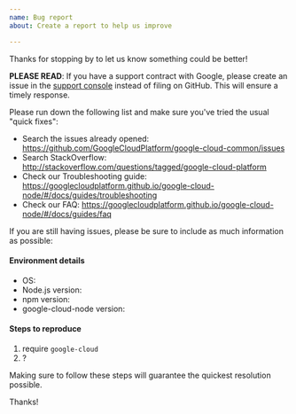 ```yaml
---
name: Bug report
about: Create a report to help us improve

---
```


Thanks for stopping by to let us know something could be better!

**PLEASE READ**: If you have a support contract with Google, please create an issue in the [support console](https://cloud.google.com/support/) instead of filing on GitHub. This will ensure a timely response.

Please run down the following list and make sure you've tried the usual "quick fixes":

  - Search the issues already opened: https://github.com/GoogleCloudPlatform/google-cloud-common/issues
  - Search StackOverflow: http://stackoverflow.com/questions/tagged/google-cloud-platform
  - Check our Troubleshooting guide: https://googlecloudplatform.github.io/google-cloud-node/#/docs/guides/troubleshooting
  - Check our FAQ: https://googlecloudplatform.github.io/google-cloud-node/#/docs/guides/faq

If you are still having issues, please be sure to include as much information as possible:

#### Environment details

  - OS:
  - Node.js version:
  - npm version:
  - google-cloud-node version:

#### Steps to reproduce

  1. require `google-cloud`
  2. ?

Making sure to follow these steps will guarantee the quickest resolution possible.

Thanks!

